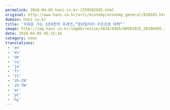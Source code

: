 ```yaml
---
permalink: 2018-04-05-hani.co.kr-1359592505.html
original: http://www.hani.co.kr/arti/economy/economy_general/839245.html
domain: hani.co.kr
title: '국회로 가는 3조9천억 추경안…“청년일자리·구조조정 대책”'
image: http://img.hani.co.kr/imgdb/resize/2018/0405/00501825_20180405.JPG
date: 2018-04-05 05:15:16
category: news
translations: 
 - 'en'
 - 'es'
 - 'de'
 - 'ru'
 - 'ja'
 - 'fr'
 - 'it'
 - 'zh-CN'
 - 'zh-TW'
 - 'ar'
 - 'pt'
 - 'hy'
---
```


